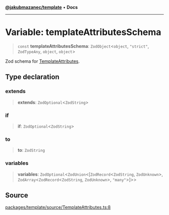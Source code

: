 [**@jakubmazanec/template**](../README.md) • **Docs**

---

# Variable: templateAttributesSchema

> `const` **templateAttributesSchema**: `ZodObject`\<`object`, `"strict"`, `ZodTypeAny`, `object`,
> `object`\>

Zod schema for [TemplateAttributes](../type-aliases/TemplateAttributes.md).

## Type declaration

### extends

> **extends**: `ZodOptional`\<`ZodString`\>

### if

> **if**: `ZodOptional`\<`ZodString`\>

### to

> **to**: `ZodString`

### variables

> **variables**: `ZodOptional`\<`ZodUnion`\<[`ZodRecord`\<`ZodString`,
> `ZodUnknown`\>, `ZodArray`\<`ZodRecord`\<`ZodString`, `ZodUnknown`\>, `"many"`\>]\>\>

## Source

[packages/template/source/TemplateAttributes.ts:8](https://github.com/jakubmazanec/js-tools/blob/7be96c9bc335915647cfe729050b17fe2580309a/packages/template/source/TemplateAttributes.ts#L8)
